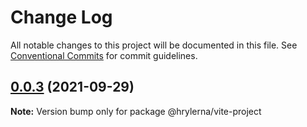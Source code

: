 # Change Log

All notable changes to this project will be documented in this file.
See [Conventional Commits](https://conventionalcommits.org) for commit guidelines.

## [0.0.3](https://github.com/hry0703/lerna-demo/compare/v0.0.2...v0.0.3) (2021-09-29)

**Note:** Version bump only for package @hrylerna/vite-project

